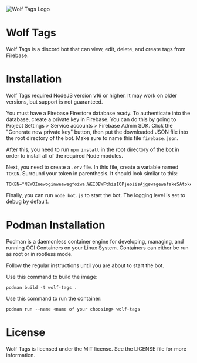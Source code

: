 ![Wolf Tags Logo](https://wolf-suite.web.app/images/single-blog/wolf-tags/wolf-tags.png)
# Wolf Tags
Wolf Tags is a discord bot that can view, edit, delete, and create tags from Firebase.

# Installation
Wolf Tags required NodeJS version v16 or higher. It may work on older versions, but support is not guaranteed.

You must have a Firebase Firestore database ready. To authenticate into the database, create a private key in Firebase. You can do this by going to Project Settings > Service accounts > Firebase Admin SDK. Click the "Generate new private key" button, then put the downloaded JSON file into the root directory of the bot. Make sure to name this file `firebase.json`. 

After this, you need to run `npm install` in the root directory of the bot in order to install all of the required Node modules. 

Next, you need to create a `.env` file. In this file, create a variable named `TOKEN`. Surround your token in parenthesis. It should look similar to this:
```
TOKEN="NEWOInewoginweawegfoiwa.WEIOEWFthisIOPjeoiisAjgewagewafakeSAtoken"
```

Finally, you can run `node bot.js` to start the bot. The logging level is set to debug by default. 

# Podman Installation
Podman is a daemonless container engine for developing, managing, and running OCI Containers on your Linux System. Containers can either be run as root or in rootless mode. 

Follow the regular instructions until you are about to start the bot.

Use this command to build the image:
```
podman build -t wolf-tags .
```

Use this command to run the container:
```
podman run --name <name of your choosing> wolf-tags
```

# License
Wolf Tags is licensed under the MIT license. See the LICENSE file for more information. 
